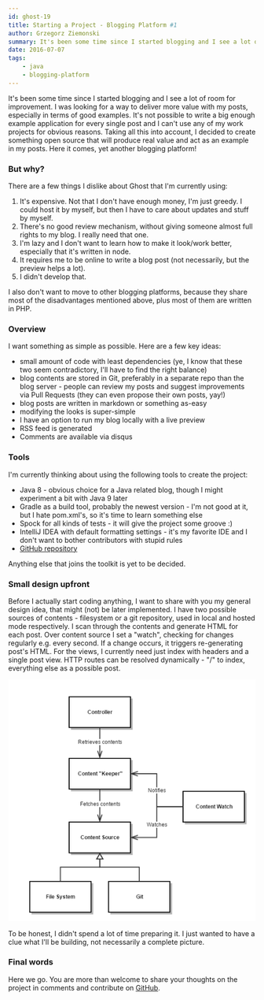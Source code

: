 ```yaml
---
id: ghost-19
title: Starting a Project - Blogging Platform #1
author: Grzegorz Ziemonski
summary: It's been some time since I started blogging and I see a lot of room for improvement. I was looking for a way to deliver more value with my posts, especially in terms of good examples. It's not possible to write a big enough example application for every single post and I can't use any of my work projects for obvious reasons. Taking all this into account, I decided to create something open source that will produce real value and act as an example in my posts. Here it comes, yet another blogging platform!
date: 2016-07-07
tags:
    - java
    - blogging-platform
---
```

It's been some time since I started blogging and I see a lot of room for improvement. I was looking for a way to deliver more value with my posts, especially in terms of good examples. It's not possible to write a big enough example application for every single post and I can't use any of my work projects for obvious reasons. Taking all this into account, I decided to create something open source that will produce real value and act as an example in my posts. Here it comes, yet another blogging platform!

### But why?

There are a few things I dislike about Ghost that I'm currently using:

1. It's expensive. Not that I don't have enough money, I'm just greedy. I could host it by myself, but then I have to care about updates and stuff by myself.
2. There's no good review mechanism, without giving someone almost full rights to my blog. I really need that one.
3. I'm lazy and I don't want to learn how to make it look/work better, especially that it's written in node.
4. It requires me to be online to write a blog post (not necessarily, but the preview helps a lot).
5. I didn't develop that.

I also don't want to move to other blogging platforms, because they share most of the disadvantages mentioned above, plus most of them are written in PHP.

### Overview
I want something as simple as possible. Here are a few key ideas:

* small amount of code with least dependencies (ye, I know that these two seem contradictory, I'll have to find the right balance)
* blog contents are stored in Git, preferably in a separate repo than the blog server - people can review my posts and suggest improvements via Pull Requests (they can even propose their own posts, yay!)
* blog posts are written in markdown or something as-easy
* modifying the looks is super-simple
* I have an option to run my blog locally with a live preview
* RSS feed is generated
* Comments are available via disqus

### Tools
I'm currently thinking about using the following tools to create the project:

* Java 8 - obvious choice for a Java related blog, though I might experiment a bit with Java 9 later
* Gradle as a build tool, probably the newest version - I'm not good at it, but I hate pom.xml's, so it's time to learn something else
* Spock for all kinds of tests - it will give the project some groove :)
* IntelliJ IDEA with default formatting settings - it's my favorite IDE and I don't want to bother contributors with stupid rules
* [GitHub repository](https://github.com/tidyjava/blogging-platform)

Anything else that joins the toolkit is yet to be decided.

### Small design upfront
Before I actually start coding anything, I want to share with you my general design idea, that might (not) be later implemented. I have two possible sources of contents - filesystem or a git repository, used in local and hosted mode respectively. I scan through the contents and generate HTML for each post. Over content source I set a "watch", checking for changes regularly e.g. every second. If a change occurs, it triggers re-generating post's HTML. For the views, I currently need just index with headers and a single post view. HTTP routes can be resolved dynamically - "/" to index, everything else as a possible post.

![](/img/blog.png)

To be honest, I didn't spend a lot of time preparing it. I just wanted to have a clue what I'll be building, not necessarily a complete picture.

### Final words
Here we go. You are more than welcome to share your thoughts on the project in comments and contribute on [GitHub](https://github.com/tidyjava/blogging-platform).